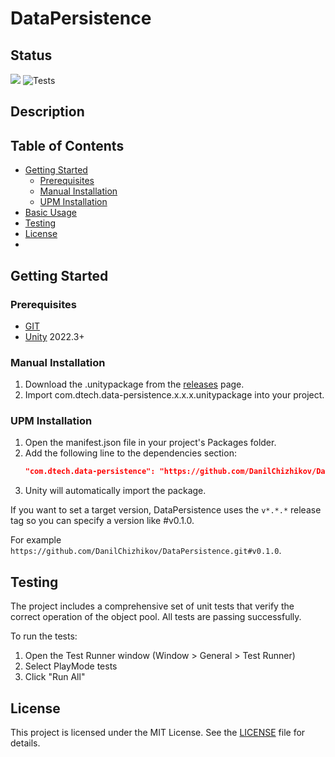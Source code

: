 # DataPersistence

## Status
![](https://img.shields.io/badge/unity-2022.3+-000.svg)
![Tests](https://img.shields.io/badge/Tests-Passed-brightgreen.svg)

## Description

## Table of Contents
- [Getting Started](#getting-started)
    - [Prerequisites](#prerequisites)
    - [Manual Installation](#manual-installation)
    - [UPM Installation](#upm-installation)
- [Basic Usage](#basic-usage)
- [Testing](#testing)
- [License](#license)
- 
## Getting Started
### Prerequisites
- [GIT](https://git-scm.com/downloads)
- [Unity](https://unity.com/releases/editor/archive) 2022.3+

### Manual Installation
1. Download the .unitypackage from the [releases](https://github.com/DanilChizhikov/DataPersistence/releases/) page.
2. Import com.dtech.data-persistence.x.x.x.unitypackage into your project.

### UPM Installation
1. Open the manifest.json file in your project's Packages folder.
2. Add the following line to the dependencies section:
    ```json
    "com.dtech.data-persistence": "https://github.com/DanilChizhikov/DataPersistence.git",
    ```
3. Unity will automatically import the package.

If you want to set a target version, DataPersistence uses the `v*.*.*` release tag so you can specify a version like #v0.1.0.

For example `https://github.com/DanilChizhikov/DataPersistence.git#v0.1.0`.

## Testing
The project includes a comprehensive set of unit tests that verify the correct operation of the object pool. All tests are passing successfully.

To run the tests:
1. Open the Test Runner window (Window > General > Test Runner)
2. Select PlayMode tests
3. Click "Run All"

## License
This project is licensed under the MIT License. See the [LICENSE](LICENSE) file for details.